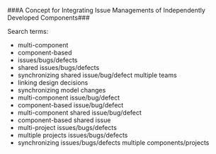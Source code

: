 ###A Concept for Integrating Issue Managements of Independently Developed Components###

Search terms:
 - multi-component
 - component-based
 - issues/bugs/defects
 - shared issues/bugs/defects
 - synchronizing shared issue/bug/defect multiple teams
 - linking design decisions
 - synchronizing model changes
 - multi-component issue/bug/defect
 - component-based issue/bug/defect
 - multi-component shared issue/bug/defect
 - component-based shared issue
 - multi-project issues/bugs/defects
 - multiple projects issues/bugs/defects
 - synchronizing issues/bugs/defects multiple components/projects